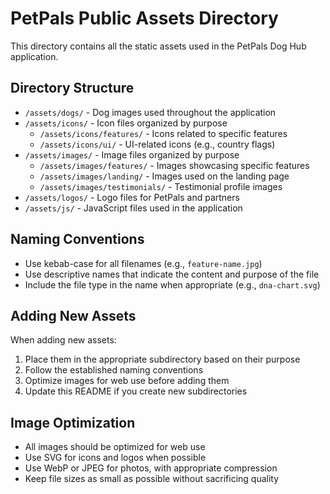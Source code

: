 # PetPals Public Assets Directory

This directory contains all the static assets used in the PetPals Dog Hub application.

## Directory Structure

- `/assets/dogs/` - Dog images used throughout the application
- `/assets/icons/` - Icon files organized by purpose
  - `/assets/icons/features/` - Icons related to specific features
  - `/assets/icons/ui/` - UI-related icons (e.g., country flags)
- `/assets/images/` - Image files organized by purpose
  - `/assets/images/features/` - Images showcasing specific features
  - `/assets/images/landing/` - Images used on the landing page
  - `/assets/images/testimonials/` - Testimonial profile images
- `/assets/logos/` - Logo files for PetPals and partners
- `/assets/js/` - JavaScript files used in the application

## Naming Conventions

- Use kebab-case for all filenames (e.g., `feature-name.jpg`)
- Use descriptive names that indicate the content and purpose of the file
- Include the file type in the name when appropriate (e.g., `dna-chart.svg`)

## Adding New Assets

When adding new assets:

1. Place them in the appropriate subdirectory based on their purpose
2. Follow the established naming conventions
3. Optimize images for web use before adding them
4. Update this README if you create new subdirectories

## Image Optimization

- All images should be optimized for web use
- Use SVG for icons and logos when possible
- Use WebP or JPEG for photos, with appropriate compression
- Keep file sizes as small as possible without sacrificing quality

